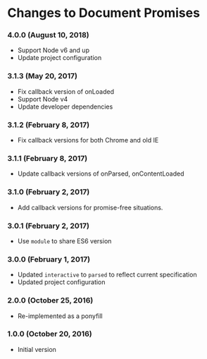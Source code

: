 # Changes to Document Promises

### 4.0.0 (August 10, 2018)

- Support Node v6 and up
- Update project configuration

### 3.1.3 (May 20, 2017)

- Fix callback version of onLoaded
- Support Node v4
- Update developer dependencies

### 3.1.2 (February 8, 2017)

- Fix callback versions for both Chrome and old IE

### 3.1.1 (February 8, 2017)

- Update callback versions of onParsed, onContentLoaded

### 3.1.0 (February 2, 2017)

- Add callback versions for promise-free situations.

### 3.0.1 (February 2, 2017)

- Use `module` to share ES6 version

### 3.0.0 (February 1, 2017)

- Updated `interactive` to `parsed` to reflect current specification
- Updated project configuration

### 2.0.0 (October 25, 2016)

- Re-implemented as a ponyfill

### 1.0.0 (October 20, 2016)

- Initial version
